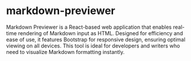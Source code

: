 # markdown-previewer
Markdown Previewer is a React-based web application that enables real-time rendering of Markdown input as HTML. Designed for efficiency and ease of use, it features Bootstrap for responsive design, ensuring optimal viewing on all devices. This tool is ideal for developers and writers who need to visualize Markdown formatting instantly.
